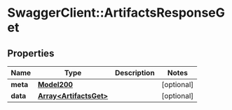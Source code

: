 # SwaggerClient::ArtifactsResponseGet

## Properties
Name | Type | Description | Notes
------------ | ------------- | ------------- | -------------
**meta** | [**Model200**](Model200.md) |  | [optional] 
**data** | [**Array&lt;ArtifactsGet&gt;**](ArtifactsGet.md) |  | [optional] 

